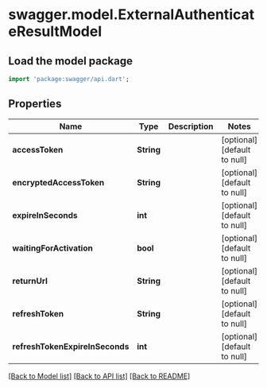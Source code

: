 # swagger.model.ExternalAuthenticateResultModel

## Load the model package
```dart
import 'package:swagger/api.dart';
```

## Properties
Name | Type | Description | Notes
------------ | ------------- | ------------- | -------------
**accessToken** | **String** |  | [optional] [default to null]
**encryptedAccessToken** | **String** |  | [optional] [default to null]
**expireInSeconds** | **int** |  | [optional] [default to null]
**waitingForActivation** | **bool** |  | [optional] [default to null]
**returnUrl** | **String** |  | [optional] [default to null]
**refreshToken** | **String** |  | [optional] [default to null]
**refreshTokenExpireInSeconds** | **int** |  | [optional] [default to null]

[[Back to Model list]](../README.md#documentation-for-models) [[Back to API list]](../README.md#documentation-for-api-endpoints) [[Back to README]](../README.md)


